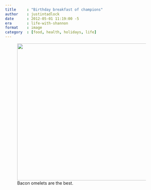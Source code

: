 ```yaml
---
title     : "Birthday breakfast of champions"
author    : justintadlock
date      : 2012-05-01 11:19:00 -5
era       : life-with-shannon
format    : image
category  : [food, health, holidays, life]
---
```


<figure id="attachment_4496" class="wp-caption aligncenter" style="max-width: 600px">
	<img src="http://justintadlock.com/blog/wp-content/uploads/2012/05/bacon-omelet-600x450.jpg" alt="" title="Bacon Omelet" width="600" height="450" class="size-large wp-image-4496" srcset="http://justintadlock.com/blog/wp-content/uploads/2012/05/bacon-omelet-600x450.jpg 600w, http://justintadlock.com/blog/wp-content/uploads/2012/05/bacon-omelet-300x225.jpg 300w, http://justintadlock.com/blog/wp-content/uploads/2012/05/bacon-omelet.jpg 1200w" sizes="(max-width: 600px) 100vw, 600px">
	<figcaption class="wp-caption-text">Bacon omelets are the best.</figcaption>
</figure>
